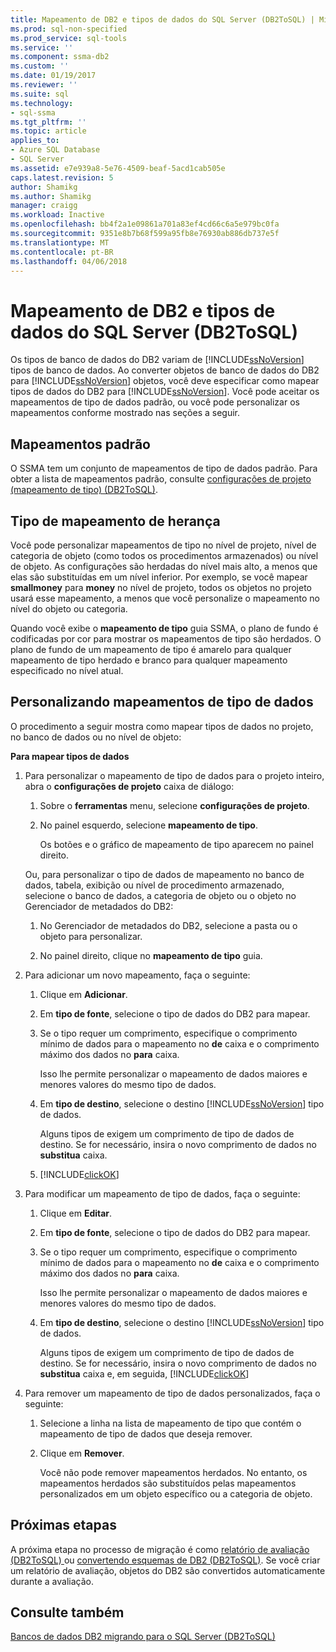 ```yaml
---
title: Mapeamento de DB2 e tipos de dados do SQL Server (DB2ToSQL) | Microsoft Docs
ms.prod: sql-non-specified
ms.prod_service: sql-tools
ms.service: ''
ms.component: ssma-db2
ms.custom: ''
ms.date: 01/19/2017
ms.reviewer: ''
ms.suite: sql
ms.technology:
- sql-ssma
ms.tgt_pltfrm: ''
ms.topic: article
applies_to:
- Azure SQL Database
- SQL Server
ms.assetid: e7e939a8-5e76-4509-beaf-5acd1cab505e
caps.latest.revision: 5
author: Shamikg
ms.author: Shamikg
manager: craigg
ms.workload: Inactive
ms.openlocfilehash: bb4f2a1e09861a701a83ef4cd66c6a5e979bc0fa
ms.sourcegitcommit: 9351e8b7b68f599a95fb8e76930ab886db737e5f
ms.translationtype: MT
ms.contentlocale: pt-BR
ms.lasthandoff: 04/06/2018
---
```

# <a name="mapping-db2-and-sql-server-data-types-db2tosql"></a>Mapeamento de DB2 e tipos de dados do SQL Server (DB2ToSQL)
Os tipos de banco de dados do DB2 variam de [!INCLUDE[ssNoVersion](../../includes/ssnoversion_md.md)] tipos de banco de dados. Ao converter objetos de banco de dados do DB2 para [!INCLUDE[ssNoVersion](../../includes/ssnoversion_md.md)] objetos, você deve especificar como mapear tipos de dados do DB2 para [!INCLUDE[ssNoVersion](../../includes/ssnoversion_md.md)]. Você pode aceitar os mapeamentos de tipo de dados padrão, ou você pode personalizar os mapeamentos conforme mostrado nas seções a seguir.  
  
## <a name="default-mappings"></a>Mapeamentos padrão  
O SSMA tem um conjunto de mapeamentos de tipo de dados padrão. Para obter a lista de mapeamentos padrão, consulte [configurações de projeto &#40;mapeamento de tipo&#41; &#40;DB2ToSQL&#41;](../../ssma/db2/project-settings-type-mapping-db2tosql.md).  
  
## <a name="type-mapping-inheritance"></a>Tipo de mapeamento de herança  
Você pode personalizar mapeamentos de tipo no nível de projeto, nível de categoria de objeto (como todos os procedimentos armazenados) ou nível de objeto. As configurações são herdadas do nível mais alto, a menos que elas são substituídas em um nível inferior. Por exemplo, se você mapear **smallmoney** para **money** no nível de projeto, todos os objetos no projeto usará esse mapeamento, a menos que você personalize o mapeamento no nível do objeto ou categoria.  
  
Quando você exibe o **mapeamento de tipo** guia SSMA, o plano de fundo é codificadas por cor para mostrar os mapeamentos de tipo são herdados. O plano de fundo de um mapeamento de tipo é amarelo para qualquer mapeamento de tipo herdado e branco para qualquer mapeamento especificado no nível atual.  
  
## <a name="customizing-data-type-mappings"></a>Personalizando mapeamentos de tipo de dados  
O procedimento a seguir mostra como mapear tipos de dados no projeto, no banco de dados ou no nível de objeto:  
  
**Para mapear tipos de dados**  
  
1.  Para personalizar o mapeamento de tipo de dados para o projeto inteiro, abra o **configurações de projeto** caixa de diálogo:  
  
    1.  Sobre o **ferramentas** menu, selecione **configurações de projeto**.  
  
    2.  No painel esquerdo, selecione **mapeamento de tipo**.  
  
        Os botões e o gráfico de mapeamento de tipo aparecem no painel direito.  
  
    Ou, para personalizar o tipo de dados de mapeamento no banco de dados, tabela, exibição ou nível de procedimento armazenado, selecione o banco de dados, a categoria de objeto ou o objeto no Gerenciador de metadados do DB2:  
  
    1.  No Gerenciador de metadados do DB2, selecione a pasta ou o objeto para personalizar.  
  
    2.  No painel direito, clique no **mapeamento de tipo** guia.  
  
2.  Para adicionar um novo mapeamento, faça o seguinte:  
  
    1.  Clique em **Adicionar**.  
  
    2.  Em **tipo de fonte**, selecione o tipo de dados do DB2 para mapear.  
  
    3.  Se o tipo requer um comprimento, especifique o comprimento mínimo de dados para o mapeamento no **de** caixa e o comprimento máximo dos dados no **para** caixa.  
  
        Isso lhe permite personalizar o mapeamento de dados maiores e menores valores do mesmo tipo de dados.  
  
    4.  Em **tipo de destino**, selecione o destino [!INCLUDE[ssNoVersion](../../includes/ssnoversion_md.md)] tipo de dados.  
  
        Alguns tipos de exigem um comprimento de tipo de dados de destino. Se for necessário, insira o novo comprimento de dados no **substitua** caixa.  
  
    5.  [!INCLUDE[clickOK](../../includes/clickok_md.md)]  
  
3.  Para modificar um mapeamento de tipo de dados, faça o seguinte:  
  
    1.  Clique em **Editar**.  
  
    2.  Em **tipo de fonte**, selecione o tipo de dados do DB2 para mapear.  
  
    3.  Se o tipo requer um comprimento, especifique o comprimento mínimo de dados para o mapeamento no **de** caixa e o comprimento máximo dos dados no **para** caixa.  
  
        Isso lhe permite personalizar o mapeamento de dados maiores e menores valores do mesmo tipo de dados.  
  
    4.  Em **tipo de destino**, selecione o destino [!INCLUDE[ssNoVersion](../../includes/ssnoversion_md.md)] tipo de dados.  
  
        Alguns tipos de exigem um comprimento de tipo de dados de destino. Se for necessário, insira o novo comprimento de dados no **substitua** caixa e, em seguida, [!INCLUDE[clickOK](../../includes/clickok_md.md)]  
  
4.  Para remover um mapeamento de tipo de dados personalizados, faça o seguinte:  
  
    1.  Selecione a linha na lista de mapeamento de tipo que contém o mapeamento de tipo de dados que deseja remover.  
  
    2.  Clique em **Remover**.  
  
        Você não pode remover mapeamentos herdados. No entanto, os mapeamentos herdados são substituídos pelas mapeamentos personalizados em um objeto específico ou a categoria de objeto.  
  
## <a name="next-steps"></a>Próximas etapas  
A próxima etapa no processo de migração é como [relatório de avaliação &#40;DB2ToSQL&#41; ](../../ssma/db2/assessment-report-db2tosql.md) ou [convertendo esquemas de DB2 &#40;DB2ToSQL&#41;](../../ssma/db2/converting-db2-schemas-db2tosql.md). Se você criar um relatório de avaliação, objetos do DB2 são convertidos automaticamente durante a avaliação.  
  
## <a name="see-also"></a>Consulte também  
[Bancos de dados DB2 migrando para o SQL Server &#40;DB2ToSQL&#41;](../../ssma/db2/migrating-db2-databases-to-sql-server-db2tosql.md)  
  
